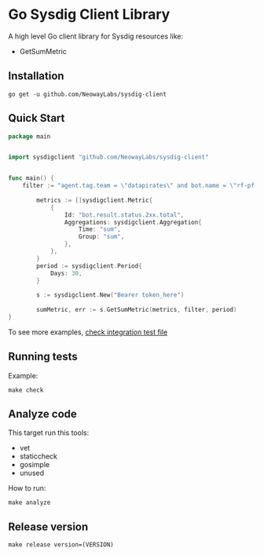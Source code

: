 # Go Sysdig Client Library 

A high level Go client library for Sysdig resources like:

 * GetSumMetric


## Installation

`go get -u github.com/NeowayLabs/sysdig-client`

## Quick Start

```go
package main


import sysdigclient "github.com/NeowayLabs/sysdig-client"


func main() {
	filter := "agent.tag.team = \"datapirates\" and bot.name = \"rf-pf-input\""
    
    	metrics := []sysdigclient.Metric{
    		{
    			Id: "bot.result.status.2xx.total",
    			Aggregations: sysdigclient.Aggregation{
    				Time: "sum",
    				Group: "sum",
    			},
    		},
    	}
    	period := sysdigclient.Period{
    		Days: 30,
    	}
    
    	s := sysdigclient.New("Bearer token_here")
    	
    	sumMetric, err := s.GetSumMetric(metrics, filter, period)
}
```

To see more examples, [check integration test file](sysdigcli_integration_test.go)


## Running tests

Example:

    make check
    

## Analyze code

This target run this tools:

 * vet 
 * staticcheck 
 * gosimple
 * unused 

How to run:

    make analyze

## Release version

    make release version=(VERSION)